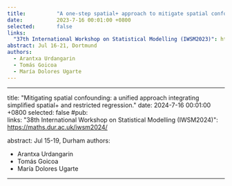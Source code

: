 ```yaml
---
title:          "A one-step spatial+ approach to mitigate spatial confounding in multivariate spatial areal models."
date:           2023-7-16 00:01:00 +0800
selected:       false
links:
  "37th International Workshop on Statistical Modelling (IWSM2023)": https://iwsm2023.statistik.tu-dortmund.de/
abstract: Jul 16-21, Dortmund
authors:
  - Arantxa Urdangarin
  - Tomás Goicoa
  - María Dolores Ugarte
---
```



---
title:          "Mitigating spatial confounding: a unified approach integrating simplified spatial+ and restricted regression."
date:           2024-7-16 00:01:00 +0800
selected:       false
#pub:  
links:
  "38th International Workshop on Statistical Modelling (IWSM2024)": https://maths.dur.ac.uk/iwsm2024/

abstract: Jul 15-19, Durham
authors:
  - Arantxa Urdangarin
  - Tomás Goicoa
  - María Dolores Ugarte
---



